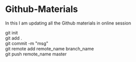 # Github-Materials
In this I am updating all the Github materials in online session

git init<br>
git add .<br>
git commit -m "msg"<br>
git remote add remote_name branch_name<br>
git push remote_name master
